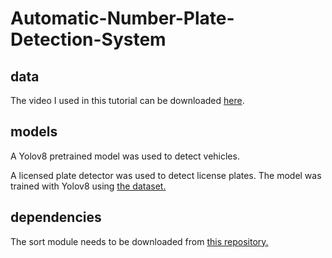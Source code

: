 # Automatic-Number-Plate-Detection-System


## data

The video I used in this tutorial can be downloaded [here](https://www.pexels.com/video/traffic-flow-in-the-highway-2103099/).

## models

A Yolov8 pretrained model was used to detect vehicles.

A licensed plate detector was used to detect license plates. The model was trained with Yolov8 using [the dataset.](https://universe.roboflow.com/roboflow-universe-projects/license-plate-recognition-rxg4e/dataset/4) 



## dependencies

The sort module needs to be downloaded from [this repository.](https://github.com/abewley/sort)
